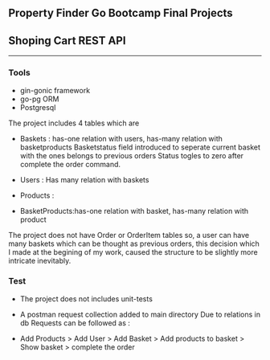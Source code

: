 ## Property Finder Go Bootcamp Final Projects
## Shoping Cart REST API 
___________

### Tools 
- gin-gonic framework 
- go-pg ORM 
- Postgresql


The project includes 4 tables which are 

- Baskets : has-one relation with users, has-many relation with basketproducts
Basketstatus field introduced to seperate current basket with the ones belongs to previous orders
Status togles to zero after complete the order command.

- Users : Has many relation with baskets

- Products : 

- BasketProducts:has-one relation with basket, has-many relation with product

The project does not have Order or OrderItem tables so, a user can have many baskets which can be thought as previous orders, 
this decision which I made at the begining of my work, caused the structure to be slightly more intricate inevitably. 


### Test
- The project does not includes unit-tests
- A postman request collection added to main directory
Due to relations in db Requests can be followed as :

- Add Products > Add User > Add Basket > Add products to basket > Show basket > complete the order 

